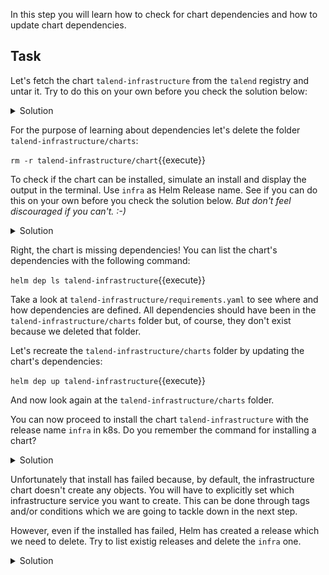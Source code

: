 In this step you will learn how to check for chart dependencies and how to update chart dependencies.

## Task

Let's fetch the chart `talend-infrastructure` from the `talend` registry and untar it. Try to do this on your own before you check the solution below:

<details><summary>Solution</summary>
<p>
`helm fetch --untar talend/talend-infrastructure`{{execute}}
<br/>
</p>
</details>

For the purpose of learning about dependencies let's delete the folder `talend-infrastructure/charts`:

`rm -r talend-infrastructure/chart`{{execute}}

To check if the chart can be installed, simulate an install and display the output in the terminal. Use `infra` as Helm Release name.
See if you can do this on your own before you check the solution below. *But don't feel discouraged if you can't. :-)*

<details><summary>Solution</summary>
<p>
`helm install talend-infrastructure --name infra --debug --dry-run`{{execute}}
<br/>
</p>
</details>

Right, the chart is missing dependencies! You can list the chart's dependencies with the following command:

`helm dep ls talend-infrastructure`{{execute}}

Take a look at `talend-infrastructure/requirements.yaml` to see where and how dependencies are defined. All dependencies should have been in the `talend-infrastructure/charts` folder but, of course, they don't exist because we deleted that folder.

Let's recreate the `talend-infrastructure/charts` folder by updating the chart's dependencies:

`helm dep up talend-infrastructure`{{execute}}

And now look again at the `talend-infrastructure/charts` folder.

You can now proceed to install the chart `talend-infrastructure` with the release name `infra` in k8s. Do you remember the command for installing a chart?

<details><summary>Solution</summary>
<p>
`helm install talend-infrastructure --name infra`{{execute}}
<br/>
</p>
</details>

Unfortunately that install has failed because, by default, the infrastructure chart doesn't create any objects. 
You will have to explicitly set which infrastructure service you want to create. 
This can be done through tags and/or conditions which we are going to tackle down in the next step. 

However, even if the installed has failed, Helm has created a release which we need to delete. 
Try to list existig releases and delete the `infra` one.

<details><summary>Solution</summary>
<p>
`helm ls`{{execute}}
<br/>
`helm delete --purge infra`{{execute}}
<br/>
</p>
</details>